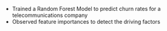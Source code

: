 
* Trained a Random Forest Model to predict churn rates for a telecommunications company
* Observed feature importances to detect the driving factors
